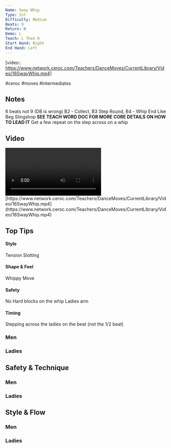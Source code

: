 ```yaml
---
Name: Sway Whip
Type: Int
Difficulty: Medium
Beats: 9
Return: N
Demo: L
Teach: L Then R
Start Hand: Right
End Hand: Left
---
```

[video:: https://www.network.ceroc.com/Teachers/DanceMoves/CurrentLibrary/Video/16SwayWhip.mp4]

#ceroc #moves #intermediates
## Notes
6 beats not 9 (DB is wrong)
B2 - Collect, B3 Step Round, B4 - Whip
End Like Beg Slingshop
**SEE TEACH WORD DOC FOR MORE CORE DETAILS ON HOW TO LEAD IT**
Get a few repeat on the step across on a whip

## Video
<video controls>
    <source src="https://www.network.ceroc.com/Teachers/DanceMoves/CurrentLibrary/Video/16SwayWhip.mp4" type="video/mp4">
    
</video>
[https://www.network.ceroc.com/Teachers/DanceMoves/CurrentLibrary/Video/16SwayWhip.mp4](https://www.network.ceroc.com/Teachers/DanceMoves/CurrentLibrary/Video/16SwayWhip.mp4)


## Top Tips

#### Style
Tension
Slotting

#### Shape & Feel
Whippy Move

#### Safety
No Hard blocks on the whip
Ladies arm

#### Timing
Stepping across the ladies on the beat (not the 1/2 beat)

### Men

### Ladies

## Safety & Technique
### Men

### Ladies

## Style & Flow


### Men

### Ladies


